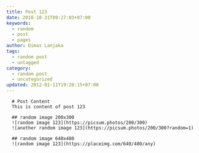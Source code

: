 ```yaml
---
title: Post 123
date: 2018-10-31T09:27:03+07:00
keywords:
  - random
  - post
  - pages
author: Dimas Lanjaka
tags:
  - random post
  - untagged
category:
  - random post
  - uncategorized
updated: 2012-01-11T19:28:15+07:00
---
```


      # Post Content
      This is content of post 123

      ## random image 200x300
      ![random image 123](https://picsum.photos/200/300)
      ![another random image 123](https://picsum.photos/200/300?random=1)

      ## random image 640x480
      ![random image 123](https://placeimg.com/640/480/any)
      